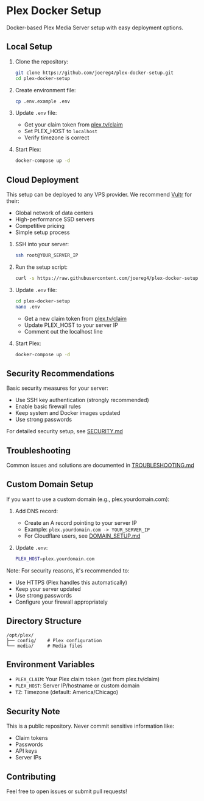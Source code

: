 # Plex Docker Setup

Docker-based Plex Media Server setup with easy deployment options.

## Local Setup

1. Clone the repository:
   ```bash
   git clone https://github.com/joereg4/plex-docker-setup.git
   cd plex-docker-setup
   ```

2. Create environment file:
   ```bash
   cp .env.example .env
   ```

3. Update `.env` file:
   - Get your claim token from [plex.tv/claim](https://plex.tv/claim)
   - Set PLEX_HOST to `localhost`
   - Verify timezone is correct

4. Start Plex:
   ```bash
   docker-compose up -d
   ```

## Cloud Deployment

This setup can be deployed to any VPS provider. We recommend [Vultr](https://www.vultr.com/?ref=9448061) for their:
- Global network of data centers
- High-performance SSD servers
- Competitive pricing
- Simple setup process

1. SSH into your server:
   ```bash
   ssh root@YOUR_SERVER_IP
   ```

2. Run the setup script:
   ```bash
   curl -s https://raw.githubusercontent.com/joereg4/plex-docker-setup/main/scripts/setup.sh | bash
   ```

3. Update `.env` file:
   ```bash
   cd plex-docker-setup
   nano .env
   ```
   - Get a new claim token from [plex.tv/claim](https://plex.tv/claim)
   - Update PLEX_HOST to your server IP
   - Comment out the localhost line

4. Start Plex:
   ```bash
   docker-compose up -d
   ```

## Security Recommendations

Basic security measures for your server:
- Use SSH key authentication (strongly recommended)
- Enable basic firewall rules
- Keep system and Docker images updated
- Use strong passwords

For detailed security setup, see [SECURITY.md](docs/SECURITY.md)

## Troubleshooting

Common issues and solutions are documented in [TROUBLESHOOTING.md](docs/TROUBLESHOOTING.md)

## Custom Domain Setup

If you want to use a custom domain (e.g., plex.yourdomain.com):

1. Add DNS record:
   - Create an A record pointing to your server IP
   - Example: `plex.yourdomain.com -> YOUR_SERVER_IP`
   - For Cloudflare users, see [DOMAIN_SETUP.md](docs/DOMAIN_SETUP.md)

2. Update `.env`:
   ```bash
   PLEX_HOST=plex.yourdomain.com
   ```

Note: For security reasons, it's recommended to:
- Use HTTPS (Plex handles this automatically)
- Keep your server updated
- Use strong passwords
- Configure your firewall appropriately

## Directory Structure

```
/opt/plex/
├── config/    # Plex configuration
└── media/     # Media files
```

## Environment Variables

- `PLEX_CLAIM`: Your Plex claim token (get from plex.tv/claim)
- `PLEX_HOST`: Server IP/hostname or custom domain
- `TZ`: Timezone (default: America/Chicago)

## Security Note

This is a public repository. Never commit sensitive information like:
- Claim tokens
- Passwords
- API keys
- Server IPs

## Contributing

Feel free to open issues or submit pull requests! 